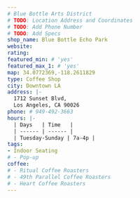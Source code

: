 ```yaml
---
# Blue Bottle Arts District
# TODO: Location Address and Coordinates
# TODO: Add Phone Number
# TODO: Add Specs
shop_name: Blue Bottle Echo Park
website:
rating:
featured_min: # 'yes'
featured_max_1: # 'yes'
map: 34.0772369,-118.2611829
type: Coffee Shop
city: Downtown LA
address: |-
  1712 Sunset Blvd,
  Los Angeles, CA 90026
phone: # 949-492-3663
hours: |-
  | Days   | Time   |
  | ------ | ------ |
  | Tuesday-Sunday | 7a-4p |
tags:
- Indoor Seating
# - Pop-up
coffee:
# - Ritual Coffee Roasters
# - 49th Parallel Coffee Roasters
# - Heart Coffee Roasters
---
```

